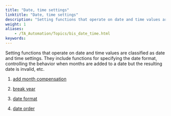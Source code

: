 ```yaml
--- 
title: "Date, time settings"
linktitle: "Date, time settings"
description: "Setting functions that operate on date and time values are classified as date and time settings. They include functions for specifying the date format, controlling the behavior when months are added to a date but the resulting date is invalid, etc."
weight: 1
aliases: 
    - /TA_Automation/Topics/bis_date_time.html
keywords: 
---
```


Setting functions that operate on date and time values are classified as date and time settings. They include functions for specifying the date format, controlling the behavior when months are added to a date but the resulting date is invalid, etc.

1.  [add month compensation](/TA_Automation/Topics/bis_add_month_compensation.html)  

2.  [break year](/TA_Automation/Topics/bis_break_year.html)  

3.  [date format](/TA_Automation/Topics/bis_date_format.html)  

4.  [date order](/TA_Automation/Topics/bis_date_order.html)  




